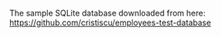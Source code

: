 The sample SQLite database downloaded from here: https://github.com/cristiscu/employees-test-database